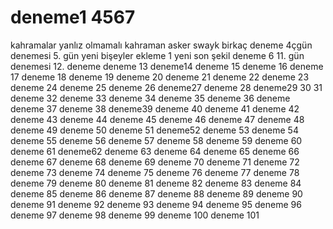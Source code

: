 # deneme1    4567
kahramalar yanlız olmamalı
kahraman asker swayk
birkaç deneme
4çgün denemesi
5. gün yeni bişeyler
ekleme 1
yeni
son şekil
deneme 6
11. gün denemesi
12. deneme
deneme 13
deneme14
deneme 15
deneme 16
deneme 17
deneme 18
deneme 19
deneme 20
deneme 21
deneme 22
deneme 23
deneme 24
deneme 25
deneme 26
deneme27
deneme 28
deneme29
30
31 deneme
32 deneme
33 deneme
34 deneme
35 deneme
36 deneme
deneme 37
deneme 38
deneme39
deneme 40
deneme 41
deneme 42
deneme 43
deneme 44
deneme 45
deneme 46
deneme 47
deneme 48
deneme 49
deneme 50
deneme 51
deneme52
deneme 53
deneme 54
deneme 55
deneme 56
deneme 57
deneme 58
deneme 59
deneme 60
deneme 61
deneme62
deneme 63
deneme 64
deneme 65
deneme 66
deneme 67
deneme 68
deneme 69
deneme 70
deneme 71
deneme 72
deneme 73
deneme 74
deneme 75
deneme 76
deneme 77
deneme 78
deneme 79
deneme 80
deneme 81
deneme 82
deneme 83
deneme 84
deneme 85
deneme 86
deneme 87
deneme 88
deneme 89
deneme 90
deneme 91
deneme 92
deneme 93
deneme 94
deneme 95
deneme 96
deneme 97
deneme 98
deneme 99
deneme 100
deneme 101
